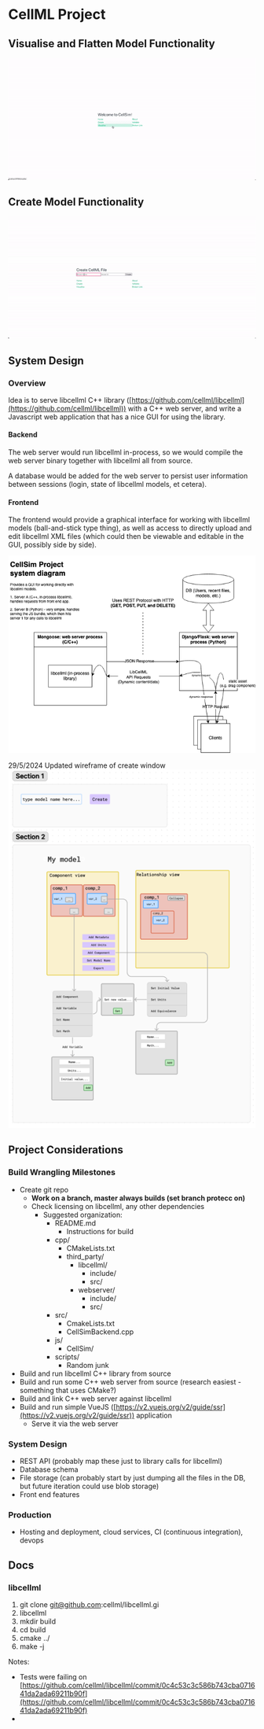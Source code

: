 # CellML Project

## Visualise and Flatten Model Functionality

![cellml_visualise2.gif](images/cellml_visualise2.gif)

## Create Model Functionality

![cellml_create.gif](images/cellml_create.gif)

## System Design


### Overview

Idea is to serve libcellml C++ library ([https://github.com/cellml/libcellml](https://github.com/cellml/libcellml)) with a C++ web server, and write a Javascript web application that has a nice GUI for using the library.


#### Backend

The web server would run libcellml in-process, so we would compile the web server binary together with libcellml all from source.

A database would be added for the web server to persist user information between sessions (login, state of libcellml models, et cetera).


#### Frontend

The frontend would provide a graphical interface for working with libcellml models (ball-and-stick type thing), as well as access to directly upload and edit libcellml XML files (which could then be viewable and editable in the GUI, possibly side by side).

![diagram](images/diagram.png)

29/5/2024
Updated wireframe of create window
![create_wireframe](images/create_wireframe.png)

## Project Considerations


### Build Wrangling Milestones



* Create git repo
    * **Work on a branch, master always builds (set branch protecc on)**
    * Check licensing on libcellml, any other dependencies
        * Suggested organization: 
            * README.md
                * Instructions for build
            * cpp/
                * CMakeLists.txt
                * third_party/
                    * libcellml/
                        * include/
                        * src/
                    * webserver/
                        * include/
                        * src/
            * src/
                * CmakeLists.txt
                * CellSimBackend.cpp
            * js/
                * CellSim/
            * scripts/
                * Random junk
* Build and run libcellml C++ library from source
* Build and run some C++ web server from source (research easiest - something that uses CMake?)
* Build and link C++ web server against libcellml
* Build and run simple VueJS ([https://v2.vuejs.org/v2/guide/ssr](https://v2.vuejs.org/v2/guide/ssr)) application
    * Serve it via the web server


### System Design



* REST API (probably map these just to library calls for libcellml)
* Database schema
* File storage (can probably start by just dumping all the files in the DB, but future iteration could use blob storage)
* Front end features


### Production



* Hosting and deployment, cloud services, CI (continuous integration), devops


## Docs


### libcellml



1. git clone [git@github.com](mailto:git@github.com):cellml/libcellml.gi
2. libcellml
3. mkdir build
4. cd build
5. cmake ../
6. make -j

Notes:



* Tests were failing on [https://github.com/cellml/libcellml/commit/0c4c53c3c586b743cba071641da2ada69211b90f](https://github.com/cellml/libcellml/commit/0c4c53c3c586b743cba071641da2ada69211b90f) 
* 

